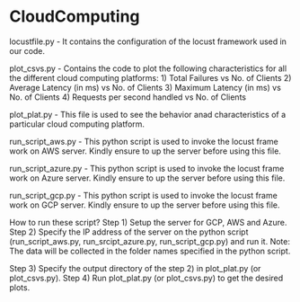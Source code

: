 # CloudComputing
locustfile.py - It contains the configuration of the locust framework used in our code.

plot_csvs.py - Contains the code to plot the following characteristics for all the different cloud computing platforms:
              1) Total Failures vs No. of Clients
              2) Average Latency (in ms) vs No. of Clients
              3) Maximum Latency (in ms) vs No. of Clients
              4) Requests per second handled vs No. of Clients
              
plot_plat.py - This file is used to see the behavior anad characteristics of a particular cloud computing platform.

run_script_aws.py - This python script is used to invoke the locust frame work on AWS server. Kindly ensure to up the server before using this file.

run_script_azure.py - This python script is used to invoke the locust frame work on Azure server. Kindly ensure to up the server before using this file.

run_script_gcp.py - This python script is used to invoke the locust frame work on GCP server. Kindly ensure to up the server before using this file.

How to run these script?
Step 1) Setup the server for GCP, AWS and Azure.
Step 2) Specify the IP address of the server on the python script (run_script_aws.py, run_srcipt_azure.py, run_script_gcp.py) and run it.
  Note: The data will be collected in the folder names specified in the python script.
  

Step 3) Specify the output directory of the step 2) in plot_plat.py (or plot_csvs.py).
Step 4) Run plot_plat.py (or plot_csvs.py) to get the desired plots.


